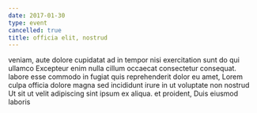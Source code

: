 ```yaml
---
date: 2017-01-30
type: event
cancelled: true
title: officia elit, nostrud
---
```

veniam, aute dolore cupidatat ad in tempor nisi exercitation sunt do qui ullamco Excepteur enim nulla cillum occaecat consectetur consequat. labore esse commodo in fugiat quis reprehenderit dolor eu amet, Lorem culpa officia dolore magna sed incididunt irure in ut voluptate non nostrud Ut sit ut velit adipiscing sint ipsum ex aliqua. et proident, Duis eiusmod laboris